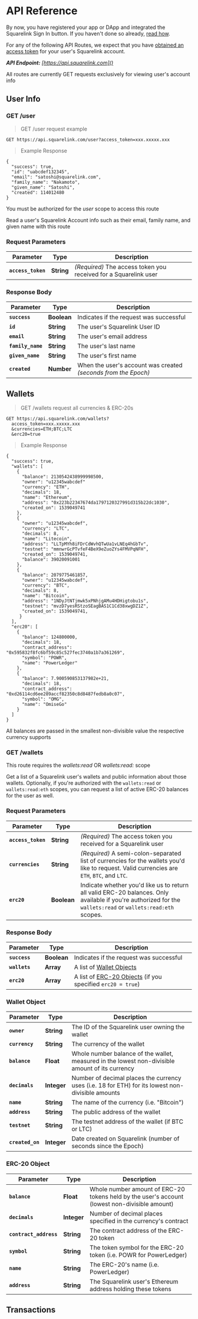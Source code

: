
# API Reference

By now, you have registered your app or DApp and integrated the Squarelink Sign In button. If you haven't done so already, [read how](#sign-in-integration).

For any of the following API Routes, we expect that you have [obtained an access token](#obtain-an-access-token) for your user's Squarelink account.

_**API Endpoint:**_ *[https://api.squarelink.com]()*

<aside class="notice">All routes are currently GET requests exclusively for viewing user's account info</aside>

## User Info

### GET /user
> GET /user request example

```shell
GET https://api.squarelink.com/user?access_token=xxx.xxxxx.xxx
```

> Example Response

```shell
{
  "success": true,
  "id": "uabcdef132345",
  "email": "satoshi@squarelink.com",
  "family_name": "Nakamoto",
  "given_name": "Satoshi",
  "created": 114012480
}
```

<aside class="notice">You must be authorized for the <i>user</i> scope to access this route</aside>

Read a user's Squarelink Account info such as their email, family name, and given name with this route

### Request Parameters
Parameter | Type | Description
--------- | ----------- | -----------
**`access_token`** | **String** | *(Required)* The access token you received for a Squarelink user

### Response Body
Parameter | Type | Description
--------- | ----------- | -----------
**`success`** | **Boolean** | Indicates if the request was successful
**`id`** | **String** | The user's Squarelink User ID
**`email`** | **String** | The user's email address
**`family_name`** | **String** | The user's last name
**`given_name`** | **String** | The user's first name
**`created`** | **Number** | When the user's account was created *(seconds from the Epoch)*


## Wallets
> GET /wallets request all currencies & ERC-20s

```shell
GET https://api.squarelink.com/wallets?
  access_token=xxx.xxxxx.xxx
  &currencies=ETH;BTC;LTC
  &erc20=true
```

> Example Response

```shell
{
  "success": true,
  "wallets": [
    {
      "balance": 2130542438999998500,
      "owner": "u12345wabcdef"
      "currency": "ETH",
      "decimals": 18,
      "name": "Ethereum",
      "address": "0x223b22347674da1797120327991d315b22dc1030",
      "created_on": 1539049741
    },
    {
      "owner": "u12345wabcdef",
      "currency": "LTC",
      "decimals": 8,
      "name": "Litecoin",
      "address": "LLTpMYh8iFDrCdWvhQTwUa1vLNEq4hGbTv",
      "testnet": "mmnwrGcPTvfeF4BeX9eZuoZYs4FMVPqNFH",
      "created_on": 1539049741,
      "balance": 39020091001
    },
    {
      "balance": 2079775461857,
      "owner": "u12345wabcdef",
      "currency": "BTC",
      "decimals": 8,
      "name": "Bitcoin",
      "address": "1NDyJtNTjmwk5xPNhjgAMu4HDHigtobu1s",
      "testnet": "mvzD7yesRStzoSEagBAS1C1Cd38xwgDZ1Z",
      "created_on": 1539049741,
     }
  ],
  "erc20": [
    {
      "balance": 124800000,
      "decimals": 18,
      "contract_address": "0x595832f8fc6bf59c85c527fec3740a1b7a361269",
      "symbol": "POWR",
      "name": "PowerLedger"
    },
    {
      "balance": 7.900590853137982e+21,
      "decimals": 18,
      "contract_address": "0xd26114cd6ee289accf82350c8d8487fedb8a0c07",
      "symbol": "OMG",
      "name": "OmiseGo"
    }
  ]  
}
```

<aside class="notice">All balances are passed in the smallest non-divisible value the respective currency supports</aside>

### GET /wallets
<aside class="notice">This route requires the <i>wallets:read</i> OR <i>wallets:read:<DESIRED CURRNECY></i> scope</aside>

Get a list of a Squarelink user's wallets and public information about those wallets. Optionally, if you're authorized with the `wallets:read` or `wallets:read:eth` scopes, you can request a list of active ERC-20 balances for the user as well.  

### Request Parameters
Parameter | Type | Description
--------- | ----------- | -----------
**`access_token`** | **String** | *(Required)* The access token you received for a Squarelink user
**`currencies`** | **String** | *(Required)* A semi-colon-separated list of currencies for the wallets you'd like to request. Valid currencies are `ETH`, `BTC`, and `LTC`.
**`erc20`** | **Boolean** | Indicate whether you'd like us to return all valid ERC-20 balances. Only available if you're authorized for the `wallets:read` or `wallets:read:eth` scopes.

### Response Body
Parameter | Type | Description
--------- | ----------- | -----------
**`success`** | **Boolean** | Indicates if the request was successful
**`wallets`** | **Array** | A list of [Wallet Objects](#wallet-object)
**`erc20`** | **Array** | A list of [ERC-20 Objects](#erc-20-object) (if you specified `erc20 = true`)

### Wallet Object

Parameter | Type | Description
--------- | ----------- | -----------
**`owner`** | **String** | The ID of the Squarelink user owning the wallet
**`currency`** | **String** | The currency of the wallet
**`balance`** | **Float** | Whole number balance of the wallet, measured in the lowest non-divisible amount of its currency
**`decimals`** | **Integer** | Number of decimal places the currency uses (i.e. 18 for ETH) for its lowest non-divisible amounts
**`name`** | **String** | The name of the currency (i.e. "Bitcoin")
**`address`** | **String** | The public address of the wallet
**`testnet`** | **String** | The testnet address of the wallet (if BTC or LTC)
**`created_on`** | **Integer** | Date created on Squarelink (number of seconds since the Epoch)

### ERC-20 Object

Parameter | Type | Description
--------- | ----------- | -----------
**`balance`** | **Float** | Whole number amount of ERC-20 tokens held by the user's account (lowest non-divisible amount)
**`decimals`** | **Integer** | Number of decimal places specified in the currency's contract
**`contract_address`** | **String** | The contract address of the ERC-20 token
**`symbol`** | **String** | The token symbol for the ERC-20 token (i.e. POWR for PowerLedger)
**`name`** | **String** | The ERC-20's name (i.e. PowerLedger)
**`address`** | **String** | The Squarelink user's Ethereum address holding these tokens

## Transactions
